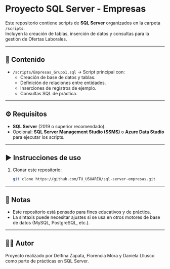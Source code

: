 # Proyecto SQL Server - Empresas

Este repositorio contiene scripts de **SQL Server** organizados en la carpeta `/scripts`.  
Incluyen la creación de tablas, inserción de datos y consultas para la gestión de Ofertas Laborales.

---

## 📂 Contenido
- `/scripts/Empresas_Grupo1.sql` → Script principal con:
  - Creación de base de datos y tablas.
  - Definición de relaciones entre entidades.
  - Inserciones de registros de ejemplo.
  - Consultas SQL de práctica.
---

## ⚙️ Requisitos
- **SQL Server** (2019 o superior recomendado).
- Opcional: **SQL Server Management Studio (SSMS)** o **Azure Data Studio** para ejecutar los scripts.

---

## ▶️ Instrucciones de uso
1. Clonar este repositorio:
   ```bash
   git clone https://github.com/TU_USUARIO/sql-server-empresas.git

---

## 📌 Notas

- Este repositorio está pensado para fines educativos y de práctica.
- La sintaxis puede necesitar ajustes si se usa en otros motores de base de datos (MySQL, PostgreSQL, etc.).

---

## 👩‍💻 Autor

Proyecto realizado por Delfina Zapata, Florencia Mora y Daniela Lllusco como parte de prácticas en SQL Server.
